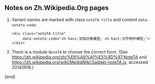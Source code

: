 ## Notes on Zh.Wikipedia.Org pages

 1. Variant names are marked with class `noteTA-title` and content `data-noteta-code`:

        <div class="noteTA-title" 
             data-noteta-code="zh-hans:文档对象模型; zh-hant:文件物件模型;"></div>

 1. There is a module `NoteTA` to choose the correct form. (See https://zh.wikipedia.org/zh/%E6%A8%A1%E5%9D%97:NoteTA and https://zh.wikipedia.org/wiki/MediaWiki:Gadget-noteTA.js; accessed 20140916.)

[end]